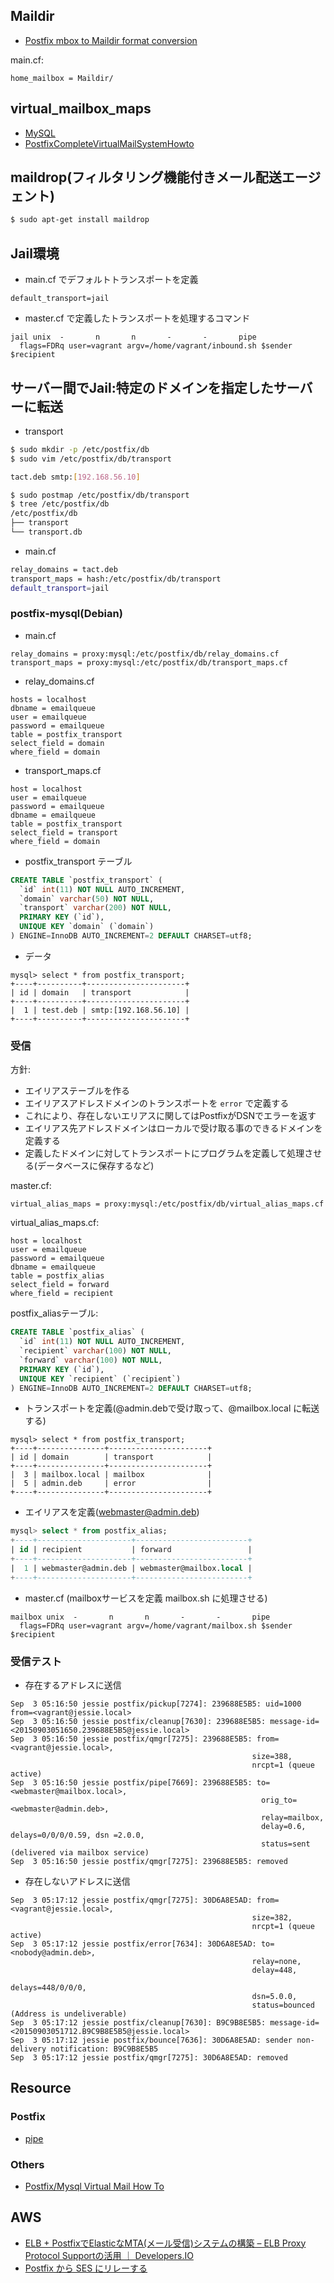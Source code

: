 ## Maildir

- [Postfix mbox to Maildir format conversion](https://rimuhosting.com/knowledgebase/linux/mail/Postfix+mbox+to+Maildir+conversion)

main.cf:

~~~
home_mailbox = Maildir/
~~~

## virtual_mailbox_maps

- [MySQL](http://www.postfixvirtual.net/postfixconf.html)
- [PostfixCompleteVirtualMailSystemHowto](https://help.ubuntu.com/community/PostfixCompleteVirtualMailSystemHowto)

## maildrop(フィルタリング機能付きメール配送エージェント)

~~~bash
$ sudo apt-get install maildrop
~~~

## Jail環境

- main.cf でデフォルトトランスポートを定義

~~~
default_transport=jail
~~~

- master.cf で定義したトランスポートを処理するコマンド

~~~
jail unix  -       n       n       -       -       pipe
  flags=FDRq user=vagrant argv=/home/vagrant/inbound.sh $sender $recipient
~~~

## サーバー間でJail:特定のドメインを指定したサーバーに転送

- transport

~~~bash
$ sudo mkdir -p /etc/postfix/db
$ sudo vim /etc/postfix/db/transport

tact.deb smtp:[192.168.56.10]

$ sudo postmap /etc/postfix/db/transport
$ tree /etc/postfix/db
/etc/postfix/db
├── transport
└── transport.db
~~~

- main.cf

~~~bash
relay_domains = tact.deb
transport_maps = hash:/etc/postfix/db/transport
default_transport=jail
~~~

### postfix-mysql(Debian)

- main.cf

~~~
relay_domains = proxy:mysql:/etc/postfix/db/relay_domains.cf
transport_maps = proxy:mysql:/etc/postfix/db/transport_maps.cf
~~~

- relay_domains.cf

~~~
hosts = localhost
dbname = emailqueue
user = emailqueue
password = emailqueue
table = postfix_transport
select_field = domain
where_field = domain
~~~

- transport_maps.cf

~~~
host = localhost
user = emailqueue
password = emailqueue
dbname = emailqueue
table = postfix_transport
select_field = transport
where_field = domain
~~~

- postfix_transport テーブル

~~~sql
CREATE TABLE `postfix_transport` (
  `id` int(11) NOT NULL AUTO_INCREMENT,
  `domain` varchar(50) NOT NULL,
  `transport` varchar(200) NOT NULL,
  PRIMARY KEY (`id`),
  UNIQUE KEY `domain` (`domain`)
) ENGINE=InnoDB AUTO_INCREMENT=2 DEFAULT CHARSET=utf8;
~~~

- データ

~~~
mysql> select * from postfix_transport;
+----+----------+----------------------+
| id | domain   | transport            |
+----+----------+----------------------+
|  1 | test.deb | smtp:[192.168.56.10] |
+----+----------+----------------------+
~~~

### 受信

方針:

- エイリアステーブルを作る
- エイリアスアドレスドメインのトランスポートを `error`  で定義する
- これにより、存在しないエリアスに関してはPostfixがDSNでエラーを返す
- エイリアス先アドレスドメインはローカルで受け取る事のできるドメインを定義する
- 定義したドメインに対してトランスポートにプログラムを定義して処理させる(データベースに保存するなど)


master.cf:

~~~
virtual_alias_maps = proxy:mysql:/etc/postfix/db/virtual_alias_maps.cf
~~~

virtual_alias_maps.cf:

~~~
host = localhost
user = emailqueue
password = emailqueue
dbname = emailqueue
table = postfix_alias
select_field = forward
where_field = recipient
~~~

postfix_aliasテーブル:

~~~sql
CREATE TABLE `postfix_alias` (
  `id` int(11) NOT NULL AUTO_INCREMENT,
  `recipient` varchar(100) NOT NULL,
  `forward` varchar(100) NOT NULL,
  PRIMARY KEY (`id`),
  UNIQUE KEY `recipient` (`recipient`)
) ENGINE=InnoDB AUTO_INCREMENT=2 DEFAULT CHARSET=utf8;
~~~~

- トランスポートを定義(@admin.debで受け取って、@mailbox.local に転送する)

~~~
mysql> select * from postfix_transport;
+----+---------------+----------------------+
| id | domain        | transport            |
+----+---------------+----------------------+
|  3 | mailbox.local | mailbox              |
|  5 | admin.deb     | error                |
+----+---------------+----------------------+
~~~

- エイリアスを定義(webmaster@admin.deb)

~~~sql
mysql> select * from postfix_alias;
+----+---------------------+-------------------------+
| id | recipient           | forward                 |
+----+---------------------+-------------------------+
|  1 | webmaster@admin.deb | webmaster@mailbox.local |
+----+---------------------+-------------------------+
~~~

- master.cf (mailboxサービスを定義 mailbox.sh に処理させる)

~~~
mailbox unix  -       n       n       -       -       pipe
  flags=FDRq user=vagrant argv=/home/vagrant/mailbox.sh $sender $recipient
~~~

### 受信テスト

- 存在するアドレスに送信

~~~
Sep  3 05:16:50 jessie postfix/pickup[7274]: 239688E5B5: uid=1000 from=<vagrant@jessie.local>
Sep  3 05:16:50 jessie postfix/cleanup[7630]: 239688E5B5: message-id=<20150903051650.239688E5B5@jessie.local>
Sep  3 05:16:50 jessie postfix/qmgr[7275]: 239688E5B5: from=<vagrant@jessie.local>,
                                                      size=388,
                                                      nrcpt=1 (queue active)
Sep  3 05:16:50 jessie postfix/pipe[7669]: 239688E5B5: to=<webmaster@mailbox.local>,
                                                        orig_to=<webmaster@admin.deb>,
                                                        relay=mailbox,
                                                        delay=0.6, delays=0/0/0/0.59, dsn =2.0.0,
                                                        status=sent (delivered via mailbox service)
Sep  3 05:16:50 jessie postfix/qmgr[7275]: 239688E5B5: removed
~~~

- 存在しないアドレスに送信

~~~
Sep  3 05:17:12 jessie postfix/qmgr[7275]: 30D6A8E5AD: from=<vagrant@jessie.local>,
                                                      size=382,
                                                      nrcpt=1 (queue active)
Sep  3 05:17:12 jessie postfix/error[7634]: 30D6A8E5AD: to=<nobody@admin.deb>,
                                                      relay=none,
                                                      delay=448,
                                                      delays=448/0/0/0,
                                                      dsn=5.0.0,
                                                      status=bounced (Address is undeliverable)
Sep  3 05:17:12 jessie postfix/cleanup[7630]: B9C9B8E5B5: message-id=<20150903051712.B9C9B8E5B5@jessie.local>
Sep  3 05:17:12 jessie postfix/bounce[7636]: 30D6A8E5AD: sender non-delivery notification: B9C9B8E5B5
Sep  3 05:17:12 jessie postfix/qmgr[7275]: 30D6A8E5AD: removed
~~~


## Resource

### Postfix

- [pipe](http://www.postfix.org/pipe.8.html)

### Others

- [Postfix/Mysql Virtual Mail How To](http://hostingsoftware.net/index.php?module=pagemaster&PAGE_user_op=view_page&PAGE_id=56)

## AWS

- [ELB + PostfixでElasticなMTA(メール受信)システムの構築 – ELB Proxy Protocol Supportの活用 ｜ Developers.IO](https://dev.classmethod.jp/cloud/aws/build-elastic-mta-by-proxy-protocol-enabled-elb-and-postfix/)
- [Postfix から SES にリレーする](https://github.com/hdknr/scriptogr.am/blob/master/aws/ses/aws.postfix.md)